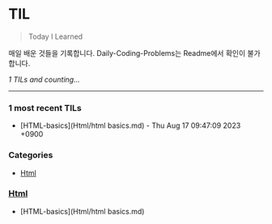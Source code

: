 # TIL
> Today I Learned

매일 배운 것들을 기록합니다.
Daily-Coding-Problems는 Readme에서 확인이 불가합니다.


_1 TILs and counting..._

---

### 1 most recent TILs

- [HTML-basics](Html/html basics.md) - Thu Aug 17 09:47:09 2023 +0900

### Categories

- [Html](#Html)

### [Html](#Html)
- [HTML-basics](Html/html basics.md)


